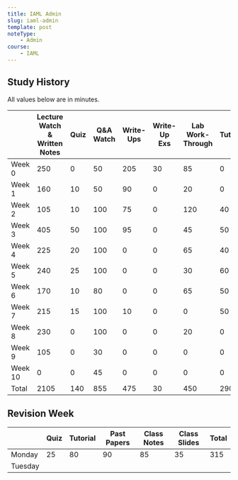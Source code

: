 ```yaml
---
title: IAML Admin
slug: iaml-admin
template: post
noteType:
    - Admin
course:
    - IAML
---
```


## Study History

All values below are in minutes.

|         | Lecture Watch & Written Notes | Quiz | Q&A Watch | Write-Ups | Write-Up Exs | Lab Work-Through | Tutorial | Piazza | CW1 | CW2  | Total |
| ------- | ----------------------------- | ---- | --------- | --------- | ------------ | ---------------- | -------- | ------ | --- | ---- | ----- |
| Week 0  | 250                           | 0    | 50        | 205       | 30           | 85               | 0        | 0      | 0   | 0    | 620   |
| Week 1  | 160                           | 10   | 50        | 90        | 0            | 20               | 0        | 5      | 0   | 0    | 330   |
| Week 2  | 105                           | 10   | 100       | 75        | 0            | 120              | 40       | 15     | 0   | 0    | 455   |
| Week 3  | 405                           | 50   | 100       | 95        | 0            | 45               | 50       | 15     | 0   | 0    | 615   |
| Week 4  | 225                           | 20   | 100       | 0         | 0            | 65               | 40       | 0      | 95  | 0    | 545   |
| Week 5  | 240                           | 25   | 100       | 0         | 0            | 30               | 60       | 15     | 0   | 0    | 445   |
| Week 6  | 170                           | 10   | 80        | 0         | 0            | 65               | 50       | 10     | 0   | 0    | 385   |
| Week 7  | 215                           | 15   | 100       | 10        | 0            | 0                | 50       | 5      | 0   | 325  | 715   |
| Week 8  | 230                           | 0    | 100       | 0         | 0            | 20               | 0        | 0      | 0   | 210  | 560   |
| Week 9  | 105                           | 0    | 30        | 0         | 0            | 0                | 0        | 0      | 0   | 975  | 1110  |
| Week 10 | 0                             | 0    | 45        | 0         | 0            | 0                | 0        | 0      | 0   | 0    | 45    |
| Total   | 2105                          | 140  | 855       | 475       | 30           | 450              | 290      | 65     | 95  | 1510 | 5825  |


## Revision Week

|         | Quiz | Tutorial | Past Papers | Class Notes | Class Slides | Total |
| ------- | ---- | -------- | ----------- | ----------- | ------------ | ----- |
| Monday  | 25   | 80       | 90          | 85          | 35           | 315   |
| Tuesday |      |          |             |             |              |       |



